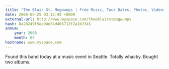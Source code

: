 ```yaml
---
title: "The Blair St. Mugwumps | Free Music, Tour Dates, Photos, Videos"
date: 2008-05-25 03:12:49 +0000
external-url: http://www.myspace.com/theeblairstmugwumps
hash: 8a28249f5ea94e34d406712f2a1b7345
annum:
    year: 2008
    month: 05
hostname: www.myspace.com
---
```


Found this band today at a music event in Seattle. Totally whacky. Bought two albums. 
